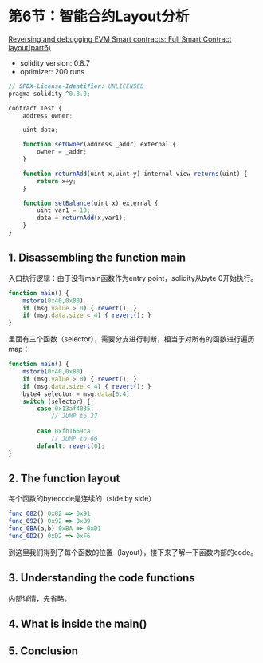 

# 第6节：智能合约Layout分析

[Reversing and debugging EVM Smart contracts: Full Smart Contract layout(part6) ](https://medium.com/@TrustChain/reversing-and-debugging-part-6-full-smart-contract-layout-f236c3121bd1)

- solidity version: 0.8.7
- optimizer: 200 runs

```js
// SPDX-License-Identifier: UNLICENSED
pragma solidity ^0.8.0;

contract Test {
    address owner;

    uint data;

    function setOwner(address _addr) external {
        owner = _addr;
    }

    function returnAdd(uint x,uint y) internal view returns(uint) {
        return x+y;
    }

    function setBalance(uint x) external {
        uint var1 = 10;
        data = returnAdd(x,var1);
    }
}
```



## 1. Disassembling the function main

入口执行逻辑：由于没有main函数作为entry point，solidity从byte 0开始执行。

```js
function main() {
	mstore(0x40,0x80)
	if (msg.value > 0) { revert(); }
	if (msg.data.size < 4) { revert(); }
}
```

里面有三个函数（selector），需要分支进行判断，相当于对所有的函数进行遍历map：

```js
function main() {
	mstore(0x40,0x80)
	if (msg.value > 0) { revert(); }
	if (msg.data.size < 4) { revert(); }
	byte4 selector = msg.data[0:4]
  	switch (selector) {
		case 0x13af4035:
			// JUMP to 37
			
		case 0xfb1669ca:
			// JUMP to 66
		default: revert(0);
}
```

## 2. The function layout

每个函数的bytecode是连续的（side by side）

```js
func_082() 0x82 => 0x91
func_092() 0x92 => 0xB9
func_0BA(a,b) 0xBA => 0xD1
func_0D2() 0xD2 => 0xF6
```

到这里我们得到了每个函数的位置（layout），接下来了解一下函数内部的code。

## 3. Understanding the code functions

内部详情，先省略。

## 4. What is inside the main() 



## 5. Conclusion
